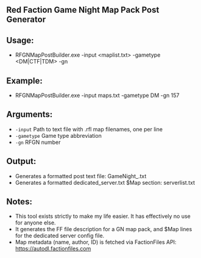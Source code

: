 Red Faction Game Night Map Pack Post Generator
------

Usage:
------
- RFGNMapPostBuilder.exe -input <maplist.txt> -gametype <DM|CTF|TDM> -gn <event number>

Example:
------
- RFGNMapPostBuilder.exe -input maps.txt -gametype DM -gn 157

Arguments:
------
- `-input`     Path to text file with .rfl map filenames, one per line
- `-gametype`  Game type abbreviation
- `-gn`        RFGN number

Output:
------
- Generates a formatted post text file: GameNight<GN>_<GAMETYPE>.txt
- Generates a formatted dedicated_server.txt $Map section: serverlist.txt

Notes:
------
- This tool exists strictly to make my life easier. It has effectively no use for anyone else.
- It generates the FF file description for a GN map pack, and $Map lines for the dedicated server config file.
- Map metadata (name, author, ID) is fetched via FactionFiles API: https://autodl.factionfiles.com